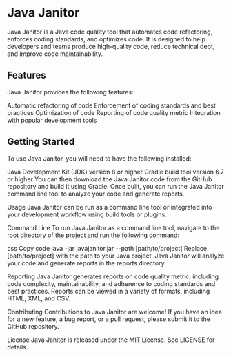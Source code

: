 # Java Janitor
Java Janitor is a Java code quality tool that automates code refactoring, enforces coding standards, and optimizes code. It is designed to help developers and teams produce high-quality code, reduce technical debt, and improve code maintainability.

## Features
Java Janitor provides the following features:

Automatic refactoring of code
Enforcement of coding standards and best practices
Optimization of code
Reporting of code quality metric
Integration with popular development tools

## Getting Started
To use Java Janitor, you will need to have the following installed:

Java Development Kit (JDK) version 8 or higher
Gradle build tool version 6.7 or higher
You can then download the Java Janitor code from the GitHub repository and build it using Gradle. Once built, you can run the Java Janitor command line tool to analyze your code and generate reports.

Usage
Java Janitor can be run as a command line tool or integrated into your development workflow using build tools or plugins.

Command Line
To run Java Janitor as a command line tool, navigate to the root directory of the project and run the following command:

css
Copy code
java -jar javajanitor.jar --path [path/to/project]
Replace [path/to/project] with the path to your Java project. Java Janitor will analyze your code and generate reports in the reports directory.


Reporting
Java Janitor generates reports on code quality metric, including code complexity, maintainability, and adherence to coding standards and best practices. Reports can be viewed in a variety of formats, including HTML, XML, and CSV.

Contributing
Contributions to Java Janitor are welcome! If you have an idea for a new feature, a bug report, or a pull request, please submit it to the GitHub repository.

License
Java Janitor is released under the MIT License. See LICENSE for details.
